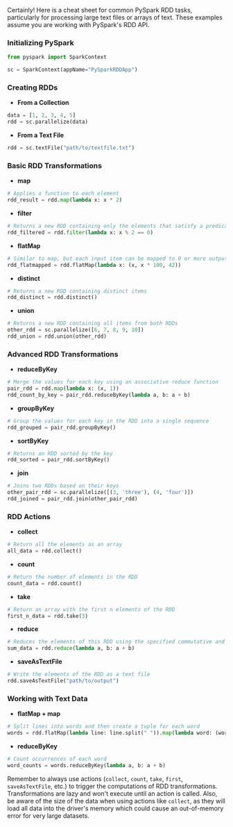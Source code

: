 Certainly! Here is a cheat sheet for common PySpark RDD tasks, particularly for processing large text files or arrays of
text. These examples assume you are working with PySpark's RDD API.

### Initializing PySpark

```python
from pyspark import SparkContext

sc = SparkContext(appName="PySparkRDDApp")
```

### Creating RDDs

- **From a Collection**

```python
data = [1, 2, 3, 4, 5]
rdd = sc.parallelize(data)
```

- **From a Text File**

```python
rdd = sc.textFile("path/to/textfile.txt")
```

### Basic RDD Transformations

- **map**

```python
# Applies a function to each element
rdd_result = rdd.map(lambda x: x * 2)
```

- **filter**

```python
# Returns a new RDD containing only the elements that satisfy a predicate
rdd_filtered = rdd.filter(lambda x: x % 2 == 0)
```

- **flatMap**

```python
# Similar to map, but each input item can be mapped to 0 or more output items
rdd_flatmapped = rdd.flatMap(lambda x: (x, x * 100, 42))
```

- **distinct**

```python
# Returns a new RDD containing distinct items
rdd_distinct = rdd.distinct()
```

- **union**

```python
# Returns a new RDD containing all items from both RDDs
other_rdd = sc.parallelize([6, 7, 8, 9, 10])
rdd_union = rdd.union(other_rdd)
```

### Advanced RDD Transformations

- **reduceByKey**

```python
# Merge the values for each key using an associative reduce function
pair_rdd = rdd.map(lambda x: (x, 1))
rdd_count_by_key = pair_rdd.reduceByKey(lambda a, b: a + b)
```

- **groupByKey**

```python
# Group the values for each key in the RDD into a single sequence
rdd_grouped = pair_rdd.groupByKey()
```

- **sortByKey**

```python
# Returns an RDD sorted by the key
rdd_sorted = pair_rdd.sortByKey()
```

- **join**

```python
# Joins two RDDs based on their keys
other_pair_rdd = sc.parallelize([(3, 'three'), (4, 'four')])
rdd_joined = pair_rdd.join(other_pair_rdd)
```

### RDD Actions

- **collect**

```python
# Return all the elements as an array
all_data = rdd.collect()
```

- **count**

```python
# Return the number of elements in the RDD
count_data = rdd.count()
```

- **take**

```python
# Return an array with the first n elements of the RDD
first_n_data = rdd.take(3)
```

- **reduce**

```python
# Reduces the elements of this RDD using the specified commutative and associative binary operator
sum_data = rdd.reduce(lambda a, b: a + b)
```

- **saveAsTextFile**

```python
# Write the elements of the RDD as a text file
rdd.saveAsTextFile("path/to/output")
```

### Working with Text Data

- **flatMap + map**

```python
# Split lines into words and then create a tuple for each word
words = rdd.flatMap(lambda line: line.split(" ")).map(lambda word: (word, 1))
```

- **reduceByKey**

```python
# Count occurrences of each word
word_counts = words.reduceByKey(lambda a, b: a + b)
```

Remember to always use actions (`collect`, `count`, `take`, `first`, `saveAsTextFile`, etc.) to trigger the computations
of RDD transformations. Transformations are lazy and won't execute until an action is called. Also, be aware of the size
of the data when using actions like `collect`, as they will load all data into the driver's memory which could cause an
out-of-memory error for very large datasets.
